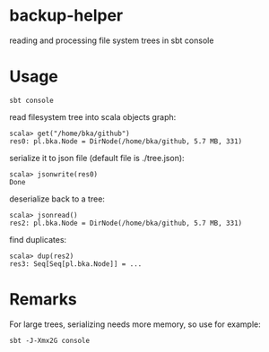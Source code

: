 # backup-helper
reading and processing file system trees in sbt console

Usage
=====

    sbt console

read filesystem tree into scala objects graph:

    scala> get("/home/bka/github")
    res0: pl.bka.Node = DirNode(/home/bka/github, 5.7 MB, 331)

serialize it to json file (default file is ./tree.json):

    scala> jsonwrite(res0)
    Done

deserialize back to a tree:

    scala> jsonread()
    res2: pl.bka.Node = DirNode(/home/bka/github, 5.7 MB, 331)

find duplicates:

    scala> dup(res2)
    res3: Seq[Seq[pl.bka.Node]] = ...

Remarks
======

For large trees, serializing needs more memory, so use for example:
    
    sbt -J-Xmx2G console


